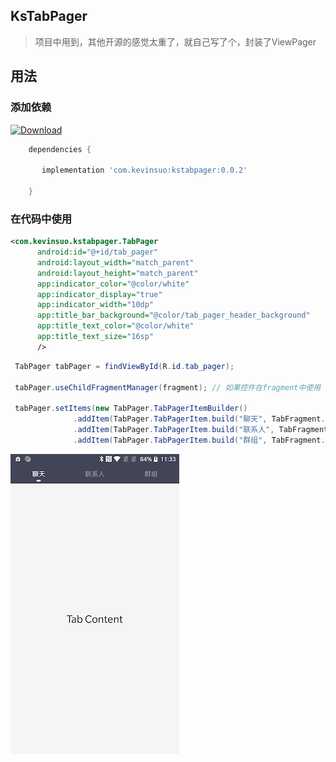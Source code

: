 ## KsTabPager
> 项目中用到，其他开源的感觉太重了，就自己写了个，封装了ViewPager

## 用法



### 添加依赖
[ ![Download](https://api.bintray.com/packages/kevinsuo/maven/kstabpager/images/download.svg) ](https://bintray.com/kevinsuo/maven/kstabpager/_latestVersion) 

```groovy
	dependencies {
	
	   implementation 'com.kevinsuo:kstabpager:0.0.2'
	        
	}
```
           
### 在代码中使用

```xml
<com.kevinsuo.kstabpager.TabPager
      android:id="@+id/tab_pager"
      android:layout_width="match_parent"
      android:layout_height="match_parent"
      app:indicator_color="@color/white"
      app:indicator_display="true"
      app:indicator_width="10dp"
      app:title_bar_background="@color/tab_pager_header_background"
      app:title_text_color="@color/white"
      app:title_text_size="16sp"
      />
``` 

```java
 TabPager tabPager = findViewById(R.id.tab_pager);

 tabPager.useChildFragmentManager(fragment); // 如果控件在fragment中使用 调用此方法切换FragmentManager

 tabPager.setItems(new TabPager.TabPagerItemBuilder()
              .addItem(TabPager.TabPagerItem.build("聊天", TabFragment.class))
              .addItem(TabPager.TabPagerItem.build("联系人", TabFragment.class))
              .addItem(TabPager.TabPagerItem.build("群组", TabFragment.class)));
```

![avatar](screenshot/Screenshot_20180903-113323.jpg)

